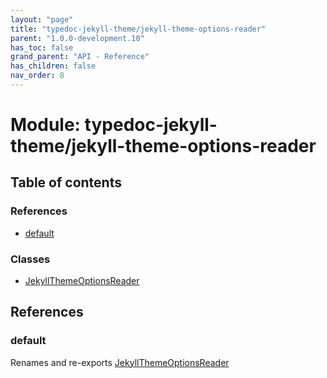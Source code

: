 ```yaml
---
layout: "page"
title: "typedoc-jekyll-theme/jekyll-theme-options-reader"
parent: "1.0.0-development.10"
has_toc: false
grand_parent: "API - Reference"
has_children: false
nav_order: 8
---
```


# Module: typedoc-jekyll-theme/jekyll-theme-options-reader

## Table of contents

### References

- [default](../wiki/typedoc-jekyll-theme.jekyll-theme-options-reader#default)

### Classes

- [JekyllThemeOptionsReader](../wiki/typedoc-jekyll-theme.jekyll-theme-options-reader.JekyllThemeOptionsReader)

## References

### default

Renames and re-exports [JekyllThemeOptionsReader](../wiki/typedoc-jekyll-theme.jekyll-theme-options-reader.JekyllThemeOptionsReader)
